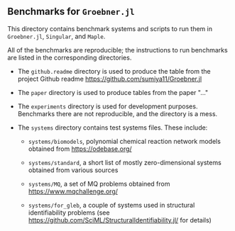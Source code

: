 
## Benchmarks for `Groebner.jl`

This directory contains benchmark systems and scripts to run them in `Groebner.jl`, `Singular`, and `Maple`.

All of the benchmarks are reproducible; the instructions to run benchmarks are listed in the corresponding directories.

- The `github.readme` directory is used to produce the table from the project Github readme https://github.com/sumiya11/Groebner.jl 

- The `paper` directory is used to produce tables from the paper "..."

- The `experiments` directory is used for development purposes. Benchmarks there are not reproducible, and the directory is a mess. 

- The `systems` directory contains test systems files. These include: 

    - `systems/biomodels`, polynomial chemical reaction network models obtained from https://odebase.org/

    - `systems/standard`, a short list of mostly zero-dimensional systems obtained from various sources

    - `systems/MQ`, a set of MQ problems obtained from https://www.mqchallenge.org/

    - `systems/for_gleb`, a couple of systems used in structural identifiability problems (see https://github.com/SciML/StructuralIdentifiability.jl/ for details)


